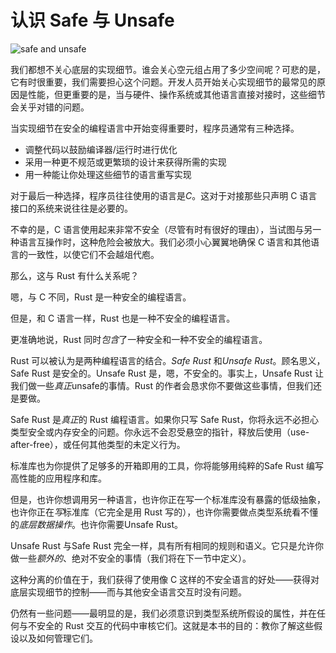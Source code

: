 # 认识 Safe 与 Unsafe

![safe and unsafe](img/safeandunsafe.svg)

我们都想不关心底层的实现细节。谁会关心空元组占用了多少空间呢？可悲的是，它有时很重要，我们需要担心这个问题。开发人员开始关心实现细节的最常见的原因是性能，但更重要的是，当与硬件、操作系统或其他语言直接对接时，这些细节会关乎对错的问题。

当实现细节在安全的编程语言中开始变得重要时，程序员通常有三种选择。

* 调整代码以鼓励编译器/运行时进行优化
* 采用一种更不规范或更繁琐的设计来获得所需的实现
* 用一种能让你处理这些细节的语言重写实现

对于最后一种选择，程序员往往使用的语言是*C*。这对于对接那些只声明 C 语言接口的系统来说往往是必要的。

不幸的是，C 语言使用起来非常不安全（尽管有时有很好的理由），当试图与另一种语言互操作时，这种危险会被放大。我们必须小心翼翼地确保 C 语言和其他语言的一致性，以使它们不会越俎代庖。

那么，这与 Rust 有什么关系呢？

嗯，与 C 不同，Rust 是一种安全的编程语言。

但是，和 C 语言一样，Rust 也是一种不安全的编程语言。

更准确地说，Rust 同时*包含*了一种安全和一种不安全的编程语言。

Rust 可以被认为是两种编程语言的结合。*Safe Rust* 和*Unsafe Rust*。顾名思义，Safe Rust 是安全的。Unsafe Rust 是，嗯，不安全的。事实上，Unsafe Rust 让我们做一些*真正*unsafe的事情。Rust 的作者会恳求你不要做这些事情，但我们还是要做。

Safe Rust 是*真正*的 Rust 编程语言。如果你只写 Safe Rust，你将永远不必担心类型安全或内存安全的问题。你永远不会忍受悬空的指针，释放后使用（use-after-free），或任何其他类型的未定义行为。

标准库也为你提供了足够多的开箱即用的工具，你将能够用纯粹的Safe Rust 编写高性能的应用程序和库。

但是，也许你想调用另一种语言，也许你正在写一个标准库没有暴露的低级抽象，也许你正在*写*标准库（它完全是用 Rust 写的），也许你需要做点类型系统看不懂的*底层数据操作*。也许你需要Unsafe Rust。

Unsafe Rust 与Safe Rust 完全一样，具有所有相同的规则和语义。它只是允许你做一些*额外的*、绝对不安全的事情（我们将在下一节中定义）。

这种分离的价值在于，我们获得了使用像 C 这样的不安全语言的好处——获得对底层实现细节的控制——而与其他安全语言交互时没有问题。

仍然有一些问题——最明显的是，我们必须意识到类型系统所假设的属性，并在任何与不安全的 Rust 交互的代码中审核它们。这就是本书的目的：教你了解这些假设以及如何管理它们。
